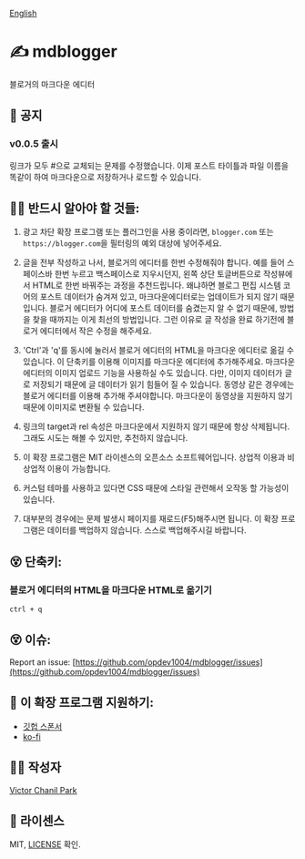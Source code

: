 [English](https://github.com/opdev1004/mdblogger)

# ✍ mdblogger

블로거의 마크다운 에디터

## 📢 공지

### v0.0.5 출시

링크가 모두 #으로 교체되는 문제를 수정했습니다. 이제 포스트 타이틀과 파일 이름을 똑같이 하여 마크다운으로 저장하거나 로드할 수 있습니다.

## 👨‍🏫 반드시 알아야 할 것들:

1. 광고 차단 확장 프로그램 또는 플러그인을 사용 중이라면, `blogger.com` 또는 `https://blogger.com`을 필터링의 예외 대상에 넣어주세요.

2. 글을 전부 작성하고 나서, 블로거의 에디터를 한번 수정해줘야 합니다. 예를 들어 스페이스바 한번 누르고 백스페이스로 지우시던지, 왼쪽 상단 토글버튼으로 작성뷰에서 HTML로 한번 바꿔주는 과정을 추천드립니다. 왜냐하면 블로그 편집 시스템 코어의 포스트 데이터가 숨겨져 있고, 마크다운에디터로는 업데이트가 되지 않기 때문입니다. 블로거 에디터가 어디에 포스트 데이터를 숨겼는지 알 수 없기 때문에, 방법을 찾을 때까지는 이게 최선의 방법입니다. 그런 이유로 글 작성을 완료 하기전에 블로거 에디터에서 작은 수정을 해주세요.

3. 'Ctrl'과 'q'를 동시에 눌러서 블로거 에디터의 HTML을 마크다운 에디터로 옮길 수 있습니다. 이 단축키를 이용해 이미지를 마크다운 에디터에 추가해주세요. 마크다운 에디터의 이미지 업로드 기능을 사용하실 수도 있습니다. 다만, 이미지 데이터가 글로 저장되기 때문에 글 데이터가 읽기 힘들어 질 수 있습니다. 동영상 같은 경우에는 블로거 에디터를 이용해 추가해 주셔야합니다. 마크다운이 동영상을 지원하지 않기 때문에 이미지로 변환될 수 있습니다.

4. 링크의 target과 rel 속성은 마크다운에서 지원하지 않기 때문에 항상 삭제됩니다. 그래도 시도는 해볼 수 있지만, 추천하지 않습니다.

5. 이 확장 프로그램은 MIT 라이센스의 오픈소스 소프트웨어입니다. 상업적 이용과 비상업적 이용이 가능합니다.

6. 커스텀 테마를 사용하고 있다면 CSS 때문에 스타일 관련해서 오작동 할 가능성이 있습니다.

7. 대부분의 경우에는 문제 발생시 페이지를 재로드(F5)해주시면 됩니다. 이 확장 프로그램은 데이터를 백업하지 않습니다. 스스로 백업해주시길 바랍니다.

## 😵 단축키:

### 블로거 에디터의 HTML을 마크다운 HTML로 옮기기

```
ctrl + q
```

## 😵 이슈:

Report an issue: [https://github.com/opdev1004/mdblogger/issues](https://github.com/opdev1004/mdblogger/issues)

## 💪 이 확장 프로그램 지원하기:

- [깃헙 스폰서](https://github.com/sponsors/opdev1004)
- [ko-fi](https://ko-fi.com/opdev1004)

## 👨‍💻 작성자

[Victor Chanil Park](https://github.com/opdev1004)

## 💯 라이센스

MIT, [LICENSE](../LICENSE) 확인.
